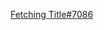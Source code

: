 [Fetching Title#7086](https://www.bilibili.com/video/BV1XY411J7aG?p=21&vd_source=a31fe6f534758f0c32d7f38215afcc7a)